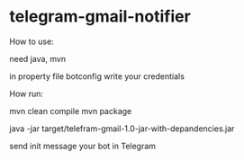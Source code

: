 # telegram-gmail-notifier

How to use:

need java, mvn

in property file botconfig write your credentials

How run:

mvn clean compile
mvn package

java -jar target/telefram-gmail-1.0-jar-with-depandencies.jar

send init message your bot in Telegram
